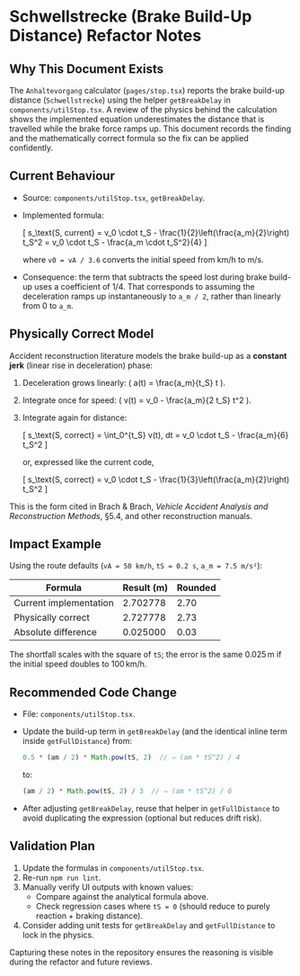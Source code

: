 # Schwellstrecke (Brake Build-Up Distance) Refactor Notes

## Why This Document Exists
The `Anhaltevorgang` calculator (`pages/stop.tsx`) reports the brake build-up distance (`Schwellstrecke`) using the helper `getBreakDelay` in `components/utilStop.tsx`. A review of the physics behind the calculation shows the implemented equation underestimates the distance that is travelled while the brake force ramps up. This document records the finding and the mathematically correct formula so the fix can be applied confidently.

## Current Behaviour
- Source: `components/utilStop.tsx`, `getBreakDelay`.
- Implemented formula:

  \[
  s_\text{S, current} = v_0 \cdot t_S - \frac{1}{2}\left(\frac{a_m}{2}\right) t_S^2 = v_0 \cdot t_S - \frac{a_m \cdot t_S^2}{4}
  \]

  where `v0 = vA / 3.6` converts the initial speed from km/h to m/s.
- Consequence: the term that subtracts the speed lost during brake build-up uses a coefficient of 1/4. That corresponds to assuming the deceleration ramps up instantaneously to `a_m / 2`, rather than linearly from 0 to `a_m`.

## Physically Correct Model
Accident reconstruction literature models the brake build-up as a **constant jerk** (linear rise in deceleration) phase:

1. Deceleration grows linearly: \( a(t) = \frac{a_m}{t_S} t \).
2. Integrate once for speed: \( v(t) = v_0 - \frac{a_m}{2 t_S} t^2 \).
3. Integrate again for distance:

   \[
   s_\text{S, correct} = \int_0^{t_S} v(t)\, dt = v_0 \cdot t_S - \frac{a_m}{6} t_S^2
   \]

   or, expressed like the current code,

   \[
   s_\text{S, correct} = v_0 \cdot t_S - \frac{1}{3}\left(\frac{a_m}{2}\right) t_S^2
   \]

This is the form cited in Brach & Brach, *Vehicle Accident Analysis and Reconstruction Methods*, §5.4, and other reconstruction manuals.

## Impact Example
Using the route defaults (`vA = 50 km/h`, `tS = 0.2 s`, `a_m = 7.5 m/s²`):

| Formula | Result (m) | Rounded |
|---------|------------|---------|
| Current implementation | 2.702778 | 2.70 |
| Physically correct | 2.727778 | 2.73 |
| Absolute difference | 0.025000 | 0.03 |

The shortfall scales with the square of `tS`; the error is the same 0.025 m if the initial speed doubles to 100 km/h.

## Recommended Code Change
- File: `components/utilStop.tsx`.
- Update the build-up term in `getBreakDelay` (and the identical inline term inside `getFullDistance`) from:

  ```ts
  0.5 * (am / 2) * Math.pow(tS, 2)  // ⇒ (am * tS^2) / 4
  ```

  to:

  ```ts
  (am / 2) * Math.pow(tS, 2) / 3  // ⇒ (am * tS^2) / 6
  ```

- After adjusting `getBreakDelay`, reuse that helper in `getFullDistance` to avoid duplicating the expression (optional but reduces drift risk).

## Validation Plan
1. Update the formulas in `components/utilStop.tsx`.
2. Re-run `npm run lint`.
3. Manually verify UI outputs with known values:
   - Compare against the analytical formula above.
   - Check regression cases where `tS = 0` (should reduce to purely reaction + braking distance).
4. Consider adding unit tests for `getBreakDelay` and `getFullDistance` to lock in the physics.

Capturing these notes in the repository ensures the reasoning is visible during the refactor and future reviews.
